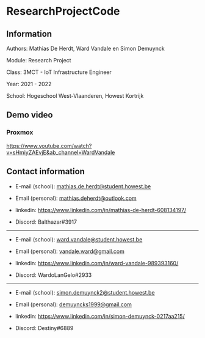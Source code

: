# ResearchProjectCode

## Information
Authors: Mathias De Herdt, Ward Vandale en Simon Demuynck

Module: Research Project

Class: 3MCT - IoT Infrastructure Engineer

Year: 2021 - 2022

School: Hogeschool West-Vlaanderen, Howest Kortrijk

## Demo video
### Proxmox
https://www.youtube.com/watch?v=sHmiyZAEvjE&ab_channel=WardVandale

## Contact information
- E-mail (school): mathias.de.herdt@student.howest.be

- Email (personal): mathias.deherdt@outlook.com

- linkedin: https://www.linkedin.com/in/mathias-de-herdt-608134197/

- Discord: Balthazar#3917
-----

- E-mail (school): ward.vandale@student.howest.be

- Email (personal): vandale.ward@gmail.com

- linkedin: https://www.linkedin.com/in/ward-vandale-989393160/

- Discord: WardoLanGelo#2933

-----

- E-mail (school): simon.demuynck2@student.howest.be

- Email (personal): demuyncks1999@gmail.com

- linkedin: https://www.linkedin.com/in/simon-demuynck-0217aa215/

- Discord: Destiny#6889
